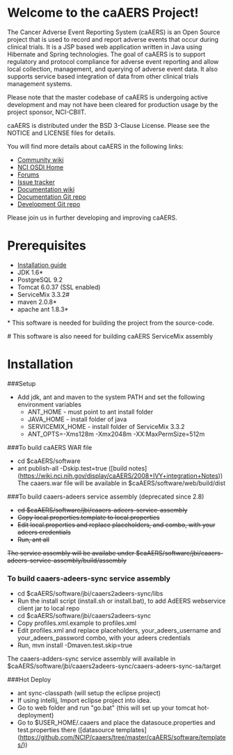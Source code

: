 Welcome to the caAERS Project!
=====================================

The Cancer Adverse Event Reporting System (caAERS) is an Open Source project that is used to record and report
adverse events that occur during clinical trials.
It is a JSP based web application written in Java using Hibernate and Spring technologies.
The goal of caAERS is to support regulatory and protocol compliance for adverse event reporting and allow local collection, management, 
and querying of adverse event data. It also supports service based integration of data from other clinical trials management systems.

Please note that the master codebase of caAERS is undergoing active development and may not have been cleared for production usage by the project sponsor, NCI-CBIIT.

caAERS is distributed under the BSD 3-Clause License.
Please see the NOTICE and LICENSE files for details.

   
 You will find more details about caAERS in the following links:

 * [Community wiki](https://wiki.nci.nih.gov/display/caAERS/caAERS)
 * [NCI OSDI Home](https://github.com/NCIP)
 * [Forums](https://cabig-kc.nci.nih.gov/CTMS/forums/viewforum.php?sid=9580407309499276f76e4aeff745f814)
 * [Issue tracker](https://tracker.nci.nih.gov/browse/CAAERS)
 * [Documentation wiki](https://wiki.nci.nih.gov/display/caAERS/caAERS+Documentation)
 * [Documentation Git repo](https://github.com/NCIP/caaers-docs)
 * [Development Git repo](https://github.com/NCIP/caaers)


Please join us in further developing and improving caAERS.

# Prerequisites
 * [Installation guide](https://wiki.nci.nih.gov/display/caAERS/caAERS+2.7-M7+Quick+Start+Installation+and+Configuration+Guide#caAERS27-M1QuickStartInstallationandConfigurationGuide-InstallationandUpgradeProcedures)
 * JDK 1.6\*
 * PostgreSQL 9.2
 * Tomcat 6.0.37  (SSL enabled)
 * ServiceMix 3.3.2\#
 * maven 2.0.8\*
 * apache ant 1.8.3\* 

 
 \* This software is needed for building the project from the source-code.

 \# This software is also neeed for building caAERS ServiceMix assembly
 
# Installation
###Setup 
  * Add jdk, ant and maven to the system PATH and set the following environment variables
    - ANT_HOME  - must point to ant install folder
    - JAVA_HOME - install folder of java
    - SERVICEMIX_HOME - install folder of ServiceMix 3.3.2
    - ANT_OPTS=-Xms128m -Xmx2048m -XX:MaxPermSize=512m

###To build caAERS WAR file
 * cd $caAERS/software   
 * ant publish-all -Dskip.test=true ([build notes] (https://wiki.nci.nih.gov/display/caAERS/2008+IVY+integration+Notes))
The caaers.war file will be available in $caAERS/software/web/build/dist

###To build caaers-adeers service assembly (deprecated since 2.8)
 * ~~cd $caAERS/software/jbi/caaers-adeers-service-assembly~~
 * ~~Copy local.properties.template to local.properties~~
 * ~~Edit local.properties and replace placeholders, <your adeers username> and <your adeers password> combo, with your adeers credentials~~
 * ~~Run, ant all~~
 
  ~~The service assembly will be availabe under $caAERS/software/jbi/caaers-adeers-service-assembly/build/assembly~~

### To build caaers-adeers-sync service assembly 
 * cd $caAERS/software/jbi/caaers2adeers-sync/libs
 * Run the install script (install.sh or install.bat), to add AdEERS webservice client jar to local repo
 * cd $caAERS/software/jbi/caaers2adeers-sync
 * Copy profiles.xml.example to profiles.xml
 * Edit profiles.xml and replace placeholders, your_adeers_username and your_adeers_password combo, with your adeers credentials
 * Run, mvn install -Dmaven.test.skip=true
 
  The caaers-adders-sync service assembly will available in $caAERS/software/jbi/caaers2adeers-sync/caaers-adeers-sync-sa/target

###Hot Deploy
 * ant sync-classpath (will setup the eclipse project)
 * If using intellij, Import eclipse project into idea.
 * Go to web folder and run "go.bat"  (this will set up your tomcat hot-deployment)
 * Go to $USER_HOME/.caaers and place the datasouce.properties and test.properties there ([datasource templates]
 (https://github.com/NCIP/caaers/tree/master/caAERS/software/templates/))

